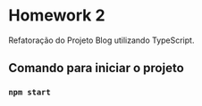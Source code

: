 # Homework 2

Refatoração do Projeto Blog utilizando TypeScript.

## Comando para iniciar o projeto

### `npm start`

